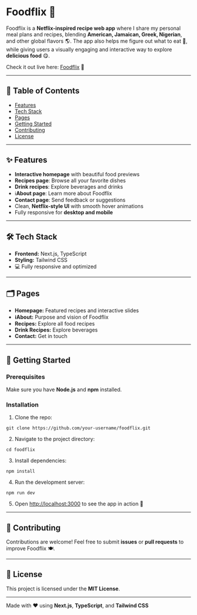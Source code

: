 # Foodflix 🍴

Foodflix is a **Netflix-inspired recipe web app** where I share my personal meal plans and recipes, blending **American, Jamaican, Greek, Nigerian**, and other global flavors 🌎. The app also helps me figure out what to eat 🥗, while giving users a visually engaging and interactive way to explore **delicious food** 😋.

Check it out live here: [Foodflix](https://foodflix-one.vercel.app) 🚀

---

## 📖 Table of Contents

* [Features](#features)
* [Tech Stack](#tech-stack)
* [Pages](#pages)
* [Getting Started](#getting-started)
* [Contributing](#contributing)
* [License](#license)

---

## ✨ Features

* **Interactive homepage** with beautiful food previews
* **Recipes page**: Browse all your favorite dishes
* **Drink recipes**: Explore beverages and drinks
* ℹ**About page**: Learn more about Foodflix
* **Contact page**: Send feedback or suggestions
* Clean, **Netflix-style UI** with smooth hover animations
* Fully responsive for **desktop and mobile**

---

## 🛠 Tech Stack

* **Frontend:** Next.js, TypeScript
* **Styling:** Tailwind CSS
* 💻 Fully responsive and optimized

---

## 🗂 Pages

* **Homepage:** Featured recipes and interactive slides
* **ℹAbout:** Purpose and vision of Foodflix
* **Recipes:** Explore all food recipes
* **Drink Recipes:** Explore beverages
* **Contact:** Get in touch

---

## 🚀 Getting Started

### Prerequisites

Make sure you have **Node.js** and **npm** installed.

### Installation

1. Clone the repo:

```
git clone https://github.com/your-username/foodflix.git
```

2. Navigate to the project directory:

```
cd foodflix
```

3. Install dependencies:

```
npm install
```

4. Run the development server:

```
npm run dev
```

5. Open [http://localhost:3000](http://localhost:3000) to see the app in action 🌟

---

## 🤝 Contributing

Contributions are welcome! Feel free to submit **issues** or **pull requests** to improve Foodflix 🍽️.

---

## 📄 License

This project is licensed under the **MIT License**.

---

Made with ❤️ using **Next.js**, **TypeScript**, and **Tailwind CSS**
